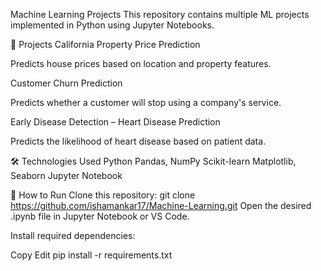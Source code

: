 Machine Learning Projects
This repository contains multiple ML projects implemented in Python using Jupyter Notebooks.

📂 Projects
California Property Price Prediction

Predicts house prices based on location and property features.

Customer Churn Prediction

Predicts whether a customer will stop using a company's service.

Early Disease Detection – Heart Disease Prediction

Predicts the likelihood of heart disease based on patient data.

🛠️ Technologies Used
Python
Pandas, NumPy
Scikit-learn
Matplotlib, Seaborn
Jupyter Notebook

🚀 How to Run
Clone this repository:
git clone https://github.com/ishamankar17/Machine-Learning.git
Open the desired .ipynb file in Jupyter Notebook or VS Code.

Install required dependencies:

Copy
Edit
pip install -r requirements.txt
